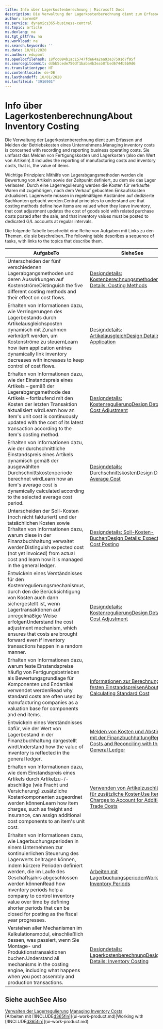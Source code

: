 ```yaml
---
title: Info über Lagerkostenberechnung | Microsoft Docs
description: Die Verwaltung der Lagerkostenberechnung dient zum Erfassen und Melden der Betriebskosten eines Unternehmens. Sie umfasst das Melden von Fertigungskosten und Lagerkosten (also den Wert von Artikeln).
author: SorenGP
ms.service: dynamics365-business-central
ms.topic: article
ms.devlang: na
ms.tgt_pltfrm: na
ms.workload: na
ms.search.keywords: ''
ms.date: 10/01/2020
ms.author: edupont
ms.openlocfilehash: 18fcc084b1ac15747fde64a2aa93e37591d7f95f
ms.sourcegitcommit: ddbb5cede750df1baba4b3eab8fbed6744b5b9d6
ms.translationtype: HT
ms.contentlocale: de-DE
ms.lasthandoff: 10/01/2020
ms.locfileid: "3916901"
---
```

# <a name="about-inventory-costing"></a><span data-ttu-id="48b30-104">Info über Lagerkostenberechnung</span><span class="sxs-lookup"><span data-stu-id="48b30-104">About Inventory Costing</span></span>
<span data-ttu-id="48b30-105">Die Verwaltung der Lagerkostenberechnung dient zum Erfassen und Melden der Betriebskosten eines Unternehmens.</span><span class="sxs-lookup"><span data-stu-id="48b30-105">Managing inventory costs is concerned with recording and reporting business operating costs.</span></span> <span data-ttu-id="48b30-106">Sie umfasst das Melden von Fertigungskosten und Lagerkosten (also den Wert von Artikeln).</span><span class="sxs-lookup"><span data-stu-id="48b30-106">It includes the reporting of manufacturing costs and inventory costs, that is, the value of items.</span></span>  

 <span data-ttu-id="48b30-107">Wichtige Prinzipien: Mithilfe von Lagerabgangsmethoden werden die Bewertung von Artikeln sowie der Zeitpunkt definiert, zu dem sie das Lager verlassen. Durch eine Lagerregulierung werden die Kosten für verkaufte Waren mit zugehörigen, nach dem Verkauf gebuchten Einkaufskosten aktualisiert. Lagerwerte müssen in regelmäßigen Abständen auf dedizierte Sachkonten gebucht werden.</span><span class="sxs-lookup"><span data-stu-id="48b30-107">Central principles to understand are that costing methods define how items are valued when they leave inventory, that cost adjustment updates the cost of goods sold with related purchase costs posted after the sale, and that inventory values must be posted to dedicated G/L accounts at regular intervals.</span></span>  

 <span data-ttu-id="48b30-108">Die folgende Tabelle beschreibt eine Reihe von Aufgaben mit Links zu den Themen, die sie beschreiben..</span><span class="sxs-lookup"><span data-stu-id="48b30-108">The following table describes a sequence of tasks, with links to the topics that describe them.</span></span>   

|<span data-ttu-id="48b30-109">**Aufgabe**</span><span class="sxs-lookup"><span data-stu-id="48b30-109">**To**</span></span>|<span data-ttu-id="48b30-110">**Siehe**</span><span class="sxs-lookup"><span data-stu-id="48b30-110">**See**</span></span>|  
|------------|-------------|  
|<span data-ttu-id="48b30-111">Unterscheiden der fünf verschiedenen Lagerabgangsmethoden und deren Auswirkungen auf Kostenströme</span><span class="sxs-lookup"><span data-stu-id="48b30-111">Distinguish the five different costing methods and their effect on cost flows.</span></span>|[<span data-ttu-id="48b30-112">Designdetails: Kostenberechnungsmethoden</span><span class="sxs-lookup"><span data-stu-id="48b30-112">Design Details: Costing Methods</span></span>](design-details-costing-methods.md)|  
|<span data-ttu-id="48b30-113">Erhalten von Informationen dazu, wie Verringerungen des Lagerbestands durch Artikelausgleichsposten dynamisch mit Zunahmen verknüpft werden, um Kostenströme zu steuern</span><span class="sxs-lookup"><span data-stu-id="48b30-113">Learn how item application entries dynamically link inventory decreases with increases to keep control of cost flows.</span></span>|[<span data-ttu-id="48b30-114">Designdetails: Artikelausgleich</span><span class="sxs-lookup"><span data-stu-id="48b30-114">Design Details: Item Application</span></span>](design-details-item-application.md)|  
|<span data-ttu-id="48b30-115">Erhalten von Informationen dazu, wie der Einstandspreis eines Artikels – gemäß der Lagerabgangsmethode des Artikels – fortlaufend mit den Kosten der letzten Transaktion aktualisiert wird</span><span class="sxs-lookup"><span data-stu-id="48b30-115">Learn how an item's unit cost is continuously updated with the cost of its latest transaction according to the item's costing method.</span></span>|[<span data-ttu-id="48b30-116">Designdetails: Kostenregulierung</span><span class="sxs-lookup"><span data-stu-id="48b30-116">Design Details: Cost Adjustment</span></span>](design-details-cost-adjustment.md)|  
|<span data-ttu-id="48b30-117">Erhalten von Informationen dazu, wie der durchschnittliche Einstandspreis eines Artikels dynamisch gemäß der ausgewählten Durchschnittskostenperiode berechnet wird</span><span class="sxs-lookup"><span data-stu-id="48b30-117">Learn how an item's average cost is dynamically calculated according to the selected average cost period.</span></span>|[<span data-ttu-id="48b30-118">Designdetails: Durchschnittskosten</span><span class="sxs-lookup"><span data-stu-id="48b30-118">Design Details: Average Cost</span></span>](design-details-average-cost.md)|  
|<span data-ttu-id="48b30-119">Unterscheiden der Soll-Kosten (noch nicht fakturiert) und der tatsächlichen Kosten sowie Erhalten von Informationen dazu, warum diese in der Finanzbuchhaltung verwaltet werden</span><span class="sxs-lookup"><span data-stu-id="48b30-119">Distinguish expected cost (not yet invoiced) from actual cost and learn how it is managed in the general ledger.</span></span>|[<span data-ttu-id="48b30-120">Designdetails: Soll-Kosten-Buchen</span><span class="sxs-lookup"><span data-stu-id="48b30-120">Design Details: Expected Cost Posting</span></span>](design-details-expected-cost-posting.md)|  
|<span data-ttu-id="48b30-121">Entwickeln eines Verständnisses für den Kostenregulierungsmechanismus, durch den die Berücksichtigung von Kosten auch dann sichergestellt ist, wenn Lagertransaktionen auf unregelmäßige Weise erfolgen</span><span class="sxs-lookup"><span data-stu-id="48b30-121">Understand the cost adjustment mechanism, which ensures that costs are brought forward even if inventory transactions happen in a random manner.</span></span>|[<span data-ttu-id="48b30-122">Designdetails: Kostenregulierung</span><span class="sxs-lookup"><span data-stu-id="48b30-122">Design Details: Cost Adjustment</span></span>](design-details-cost-adjustment.md)|  
|<span data-ttu-id="48b30-123">Erhalten von Informationen dazu, warum feste Einstandspreise häufig von Fertigungsbetrieben als Bewertungsgrundlage für Komponenten und Endartikel verwendet werden</span><span class="sxs-lookup"><span data-stu-id="48b30-123">Read why standard costs are often used by manufacturing companies as a valuation base for components and end items.</span></span>|[<span data-ttu-id="48b30-124">Informationen zur Berechnung von festen Einstandspreisen</span><span class="sxs-lookup"><span data-stu-id="48b30-124">About Calculating Standard Cost</span></span>](finance-about-calculating-standard-cost.md)|  
|<span data-ttu-id="48b30-125">Entwickeln eines Verständnisses dafür, wie der Wert von Lagerbestand in der Finanzbuchhaltung dargestellt wird</span><span class="sxs-lookup"><span data-stu-id="48b30-125">Understand how the value of inventory is reflected in the general ledger.</span></span>|[<span data-ttu-id="48b30-126">Melden von Kosten und Abstimmen mit der Finanzbuchhaltung</span><span class="sxs-lookup"><span data-stu-id="48b30-126">Reporting Costs and Reconciling with the General Ledger</span></span>](finance-report-costs-and-reconcile-with-the-general-ledger.md)|  
|<span data-ttu-id="48b30-127">Erhalten von Informationen dazu, wie dem Einstandspreis eines Artikels durch Artikelzu-/-abschläge (wie Fracht und Versicherung) zusätzliche Kostenkomponenten zugeordnet werden können</span><span class="sxs-lookup"><span data-stu-id="48b30-127">Learn how item charges, such as freight and insurance, can assign additional cost components to an item's unit cost.</span></span>|[<span data-ttu-id="48b30-128">Verwenden von Artikelzuschlägen für zusätzliche Kosten</span><span class="sxs-lookup"><span data-stu-id="48b30-128">Use Item Charges to Account for Additional Trade Costs</span></span>](payables-how-assign-item-charges.md)|  
|<span data-ttu-id="48b30-129">Erhalten von Informationen dazu, wie Lagerbuchungsperioden in einem Unternehmen zur kontinuierlichen Steuerung des Lagerwerts beitragen können, indem kürzere Perioden definiert werden, die im Laufe des Geschäftsjahrs abgeschlossen werden können</span><span class="sxs-lookup"><span data-stu-id="48b30-129">Read how inventory periods help a company to control inventory value over time by defining shorter periods that can be closed for posting as the fiscal year progresses.</span></span>|[<span data-ttu-id="48b30-130">Arbeiten mit Lagerbuchungsperioden</span><span class="sxs-lookup"><span data-stu-id="48b30-130">Work with Inventory Periods</span></span>](finance-how-to-work-with-inventory-periods.md)|  
|<span data-ttu-id="48b30-131">Verstehen aller Mechanismen im Kalkulationsmodul, einschließlich dessen, was passiert, wenn Sie Montage- und Produktionstransaktionen buchen.</span><span class="sxs-lookup"><span data-stu-id="48b30-131">Understand all mechanisms in the costing engine, including what happens when you post assembly and production transactions.</span></span>|[<span data-ttu-id="48b30-132">Designdetails: Lagerkostenberechnung</span><span class="sxs-lookup"><span data-stu-id="48b30-132">Design Details: Inventory Costing</span></span>](design-details-inventory-costing.md)|  

## <a name="see-also"></a><span data-ttu-id="48b30-133">Siehe auch</span><span class="sxs-lookup"><span data-stu-id="48b30-133">See Also</span></span>
<span data-ttu-id="48b30-134">[Verwalten der Lagerregulierung](finance-manage-inventory-costs.md)  </span><span class="sxs-lookup"><span data-stu-id="48b30-134">[Managing Inventory Costs](finance-manage-inventory-costs.md)  </span></span>  
<span data-ttu-id="48b30-135">[Arbeiten mit [!INCLUDE[d365fin](includes/d365fin_md.md)]](ui-work-product.md)</span><span class="sxs-lookup"><span data-stu-id="48b30-135">[Working with [!INCLUDE[d365fin](includes/d365fin_md.md)]](ui-work-product.md)</span></span>
